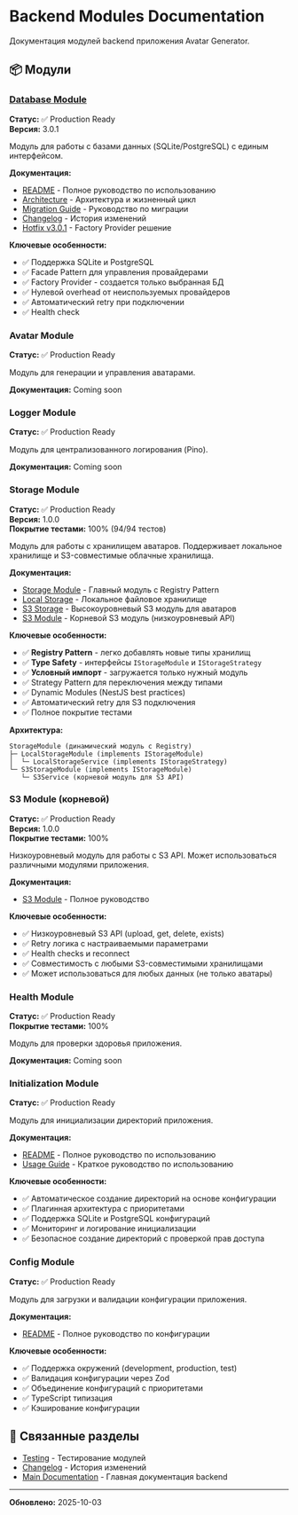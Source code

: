 # Backend Modules Documentation

Документация модулей backend приложения Avatar Generator.

## 📦 Модули

### [Database Module](./database/)

**Статус:** ✅ Production Ready  
**Версия:** 3.0.1

Модуль для работы с базами данных (SQLite/PostgreSQL) с единым интерфейсом.

**Документация:**

- [README](./database/README.md) - Полное руководство по использованию
- [Architecture](./database/ARCHITECTURE.md) - Архитектура и жизненный цикл
- [Migration Guide](./database/MIGRATION_GUIDE.md) - Руководство по миграции
- [Changelog](./database/CHANGELOG_MODULE.md) - История изменений
- [Hotfix v3.0.1](./database/HOTFIX_v3.0.1.md) - Factory Provider решение

**Ключевые особенности:**

- ✅ Поддержка SQLite и PostgreSQL
- ✅ Facade Pattern для управления провайдерами
- ✅ Factory Provider - создается только выбранная БД
- ✅ Нулевой overhead от неиспользуемых провайдеров
- ✅ Автоматический retry при подключении
- ✅ Health check

### Avatar Module

**Статус:** ✅ Production Ready

Модуль для генерации и управления аватарами.

**Документация:** Coming soon

### Logger Module

**Статус:** ✅ Production Ready

Модуль для централизованного логирования (Pino).

**Документация:** Coming soon

### Storage Module

**Статус:** ✅ Production Ready  
**Версия:** 1.0.0  
**Покрытие тестами:** 100% (94/94 тестов)

Модуль для работы с хранилищем аватаров. Поддерживает локальное хранилище и S3-совместимые облачные хранилища.

**Документация:**

- [Storage Module](./storage/STORAGE_MODULE.md) - Главный модуль с Registry Pattern
- [Local Storage](./storage/LOCAL_STORAGE.md) - Локальное файловое хранилище
- [S3 Storage](./storage/S3_STORAGE.md) - Высокоуровневый S3 модуль для аватаров
- [S3 Module](./s3/README.md) - Корневой S3 модуль (низкоуровневый API)

**Ключевые особенности:**

- ✅ **Registry Pattern** - легко добавлять новые типы хранилищ
- ✅ **Type Safety** - интерфейсы `IStorageModule` и `IStorageStrategy`
- ✅ **Условный импорт** - загружается только нужный модуль
- ✅ Strategy Pattern для переключения между типами
- ✅ Dynamic Modules (NestJS best practices)
- ✅ Автоматический retry для S3 подключения
- ✅ Полное покрытие тестами

**Архитектура:**

```
StorageModule (динамический модуль с Registry)
├─ LocalStorageModule (implements IStorageModule)
│  └─ LocalStorageService (implements IStorageStrategy)
└─ S3StorageModule (implements IStorageModule)
   └─ S3Service (корневой модуль для S3 API)
```

### S3 Module (корневой)

**Статус:** ✅ Production Ready  
**Версия:** 1.0.0  
**Покрытие тестами:** 100%

Низкоуровневый модуль для работы с S3 API. Может использоваться различными модулями приложения.

**Документация:**

- [S3 Module](./s3/README.md) - Полное руководство

**Ключевые особенности:**

- ✅ Низкоуровневый S3 API (upload, get, delete, exists)
- ✅ Retry логика с настраиваемыми параметрами
- ✅ Health checks и reconnect
- ✅ Совместимость с любыми S3-совместимыми хранилищами
- ✅ Может использоваться для любых данных (не только аватары)

### Health Module

**Статус:** ✅ Production Ready  
**Покрытие тестами:** 100%

Модуль для проверки здоровья приложения.

**Документация:** Coming soon

### Initialization Module

**Статус:** ✅ Production Ready

Модуль для инициализации директорий приложения.

**Документация:**

- [README](./initialization/README.md) - Полное руководство по использованию
- [Usage Guide](./initialization/USAGE.md) - Краткое руководство по использованию

**Ключевые особенности:**

- ✅ Автоматическое создание директорий на основе конфигурации
- ✅ Плагинная архитектура с приоритетами
- ✅ Поддержка SQLite и PostgreSQL конфигураций
- ✅ Мониторинг и логирование инициализации
- ✅ Безопасное создание директорий с проверкой прав доступа

### Config Module

**Статус:** ✅ Production Ready

Модуль для загрузки и валидации конфигурации приложения.

**Документация:**

- [README](./config/README.md) - Полное руководство по конфигурации

**Ключевые особенности:**

- ✅ Поддержка окружений (development, production, test)
- ✅ Валидация конфигурации через Zod
- ✅ Объединение конфигураций с приоритетами
- ✅ TypeScript типизация
- ✅ Кэширование конфигурации

## 🔗 Связанные разделы

- [Testing](../testing/README.md) - Тестирование модулей
- [Changelog](../changelog/README.md) - История изменений
- [Main Documentation](../../README.md) - Главная документация backend

---

**Обновлено:** 2025-10-03
